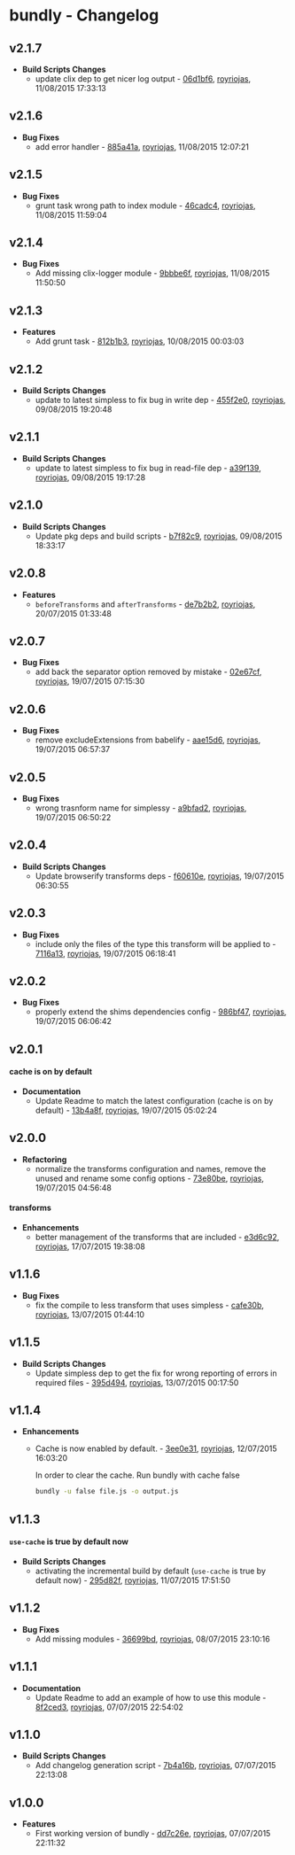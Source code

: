 
# bundly - Changelog
## v2.1.7
- **Build Scripts Changes**
  - update clix dep to get nicer log output - [06d1bf6]( https://github.com/royriojas/bundly/commit/06d1bf6 ), [royriojas](https://github.com/royriojas), 11/08/2015 17:33:13

    
## v2.1.6
- **Bug Fixes**
  - add error handler - [885a41a]( https://github.com/royriojas/bundly/commit/885a41a ), [royriojas](https://github.com/royriojas), 11/08/2015 12:07:21

    
## v2.1.5
- **Bug Fixes**
  - grunt task wrong path to index module - [46cadc4]( https://github.com/royriojas/bundly/commit/46cadc4 ), [royriojas](https://github.com/royriojas), 11/08/2015 11:59:04

    
## v2.1.4
- **Bug Fixes**
  - Add missing clix-logger module - [9bbbe6f]( https://github.com/royriojas/bundly/commit/9bbbe6f ), [royriojas](https://github.com/royriojas), 11/08/2015 11:50:50

    
## v2.1.3
- **Features**
  - Add grunt task - [812b1b3]( https://github.com/royriojas/bundly/commit/812b1b3 ), [royriojas](https://github.com/royriojas), 10/08/2015 00:03:03

    
## v2.1.2
- **Build Scripts Changes**
  - update to latest simpless to fix bug in write dep - [455f2e0]( https://github.com/royriojas/bundly/commit/455f2e0 ), [royriojas](https://github.com/royriojas), 09/08/2015 19:20:48

    
## v2.1.1
- **Build Scripts Changes**
  - update to latest simpless to fix bug in read-file dep - [a39f139]( https://github.com/royriojas/bundly/commit/a39f139 ), [royriojas](https://github.com/royriojas), 09/08/2015 19:17:28

    
## v2.1.0
- **Build Scripts Changes**
  - Update pkg deps and build scripts - [b7f82c9]( https://github.com/royriojas/bundly/commit/b7f82c9 ), [royriojas](https://github.com/royriojas), 09/08/2015 18:33:17

    
## v2.0.8
- **Features**
  - `beforeTransforms` and `afterTransforms` - [de7b2b2]( https://github.com/royriojas/bundly/commit/de7b2b2 ), [royriojas](https://github.com/royriojas), 20/07/2015 01:33:48

    
## v2.0.7
- **Bug Fixes**
  - add back the separator option removed by mistake - [02e67cf]( https://github.com/royriojas/bundly/commit/02e67cf ), [royriojas](https://github.com/royriojas), 19/07/2015 07:15:30

    
## v2.0.6
- **Bug Fixes**
  - remove excludeExtensions from babelify - [aae15d6]( https://github.com/royriojas/bundly/commit/aae15d6 ), [royriojas](https://github.com/royriojas), 19/07/2015 06:57:37

    
## v2.0.5
- **Bug Fixes**
  - wrong trasnform name for simplessy - [a9bfad2]( https://github.com/royriojas/bundly/commit/a9bfad2 ), [royriojas](https://github.com/royriojas), 19/07/2015 06:50:22

    
## v2.0.4
- **Build Scripts Changes**
  - Update browserify transforms deps - [f60610e]( https://github.com/royriojas/bundly/commit/f60610e ), [royriojas](https://github.com/royriojas), 19/07/2015 06:30:55

    
## v2.0.3
- **Bug Fixes**
  - include only the files of the type this transform will be applied to - [7116a13]( https://github.com/royriojas/bundly/commit/7116a13 ), [royriojas](https://github.com/royriojas), 19/07/2015 06:18:41

    
## v2.0.2
- **Bug Fixes**
  - properly extend the shims dependencies config - [986bf47]( https://github.com/royriojas/bundly/commit/986bf47 ), [royriojas](https://github.com/royriojas), 19/07/2015 06:06:42

    
## v2.0.1
#### cache is on by default
- **Documentation**
  - Update Readme to match the latest configuration (cache is on by default) - [13b4a8f]( https://github.com/royriojas/bundly/commit/13b4a8f ), [royriojas](https://github.com/royriojas), 19/07/2015 05:02:24

    
## v2.0.0
- **Refactoring**
  - normalize the transforms configuration and names, remove the unused and rename some config options - [73e80be]( https://github.com/royriojas/bundly/commit/73e80be ), [royriojas](https://github.com/royriojas), 19/07/2015 04:56:48

    
#### transforms
- **Enhancements**
  - better management of the transforms that are included - [e3d6c92]( https://github.com/royriojas/bundly/commit/e3d6c92 ), [royriojas](https://github.com/royriojas), 17/07/2015 19:38:08

    
## v1.1.6
- **Bug Fixes**
  - fix the compile to less transform that uses simpless - [cafe30b]( https://github.com/royriojas/bundly/commit/cafe30b ), [royriojas](https://github.com/royriojas), 13/07/2015 01:44:10

    
## v1.1.5
- **Build Scripts Changes**
  - Update simpless dep to get the fix for wrong reporting of errors in required files - [395d494]( https://github.com/royriojas/bundly/commit/395d494 ), [royriojas](https://github.com/royriojas), 13/07/2015 00:17:50

    
## v1.1.4
- **Enhancements**
  - Cache is now enabled by default. - [3ee0e31]( https://github.com/royriojas/bundly/commit/3ee0e31 ), [royriojas](https://github.com/royriojas), 12/07/2015 16:03:20

    In order to clear the cache. Run bundly with cache false
    
    ```bash
    bundly -u false file.js -o output.js
    ```
    
## v1.1.3
#### `use-cache` is true by default now
- **Build Scripts Changes**
  - activating the incremental build by default (`use-cache` is true by default now) - [295d82f]( https://github.com/royriojas/bundly/commit/295d82f ), [royriojas](https://github.com/royriojas), 11/07/2015 17:51:50

    
## v1.1.2
- **Bug Fixes**
  - Add missing modules - [36699bd]( https://github.com/royriojas/bundly/commit/36699bd ), [royriojas](https://github.com/royriojas), 08/07/2015 23:10:16

    
## v1.1.1
- **Documentation**
  - Update Readme to add an example of how to use this module - [8f2ced3]( https://github.com/royriojas/bundly/commit/8f2ced3 ), [royriojas](https://github.com/royriojas), 07/07/2015 22:54:02

    
## v1.1.0
- **Build Scripts Changes**
  - Add changelog generation script - [7b4a16b]( https://github.com/royriojas/bundly/commit/7b4a16b ), [royriojas](https://github.com/royriojas), 07/07/2015 22:13:08

    
## v1.0.0
- **Features**
  - First working version of bundly - [dd7c26e]( https://github.com/royriojas/bundly/commit/dd7c26e ), [royriojas](https://github.com/royriojas), 07/07/2015 22:11:32

    
